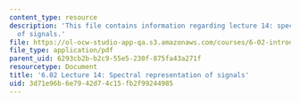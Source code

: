 ```yaml
---
content_type: resource
description: 'This file contains information regarding lecture 14: spectral representation
  of signals.'
file: https://ol-ocw-studio-app-qa.s3.amazonaws.com/courses/6-02-introduction-to-eecs-ii-digital-communication-systems-fall-2012/3d71e96b6e7942d74c15fb2f99244985_MIT6_02F12_lec14.pdf
file_type: application/pdf
parent_uid: 6293cb2b-b2c9-55e5-230f-875fa43a271f
resourcetype: Document
title: '6.02 Lecture 14: Spectral representation of signals'
uid: 3d71e96b-6e79-42d7-4c15-fb2f99244985
---
```

